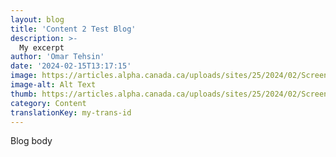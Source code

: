 ```yaml
---
layout: blog
title: 'Content 2 Test Blog'
description: >-
  My excerpt
author: 'Omar Tehsin'
date: '2024-02-15T13:17:15'
image: https://articles.alpha.canada.ca/uploads/sites/25/2024/02/Screen-Shot-2023-01-12-at-5.27.23-PM-1.png
image-alt: Alt Text
thumb: https://articles.alpha.canada.ca/uploads/sites/25/2024/02/Screen-Shot-2023-01-12-at-5.27.23-PM-1.png
category: Content
translationKey: my-trans-id
---
```


<p>Blog body</p>